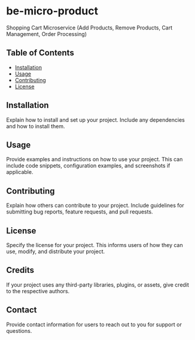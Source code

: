 # be-micro-product

Shopping Cart Microservice (Add Products, Remove Products, Cart Management, Order Processing)

## Table of Contents

- [Installation](#installation)
- [Usage](#usage)
- [Contributing](#contributing)
- [License](#license)

## Installation

Explain how to install and set up your project. Include any dependencies and how to install them.

## Usage

Provide examples and instructions on how to use your project. This can include code snippets, configuration examples, and screenshots if applicable.

## Contributing

Explain how others can contribute to your project. Include guidelines for submitting bug reports, feature requests, and pull requests. 

## License

Specify the license for your project. This informs users of how they can use, modify, and distribute your project.

## Credits

If your project uses any third-party libraries, plugins, or assets, give credit to the respective authors.

## Contact

Provide contact information for users to reach out to you for support or questions.


